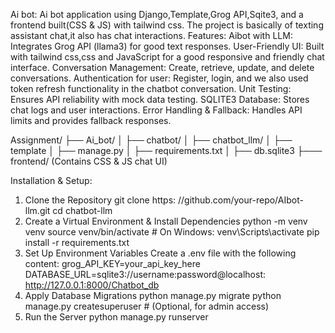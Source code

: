 Ai bot:
Ai bot application using Django,Template,Grog API,Sqite3, and a frontend built(CSS & JS) with tailwind css. The project is basically of texting  assistant chat,it also has chat interactions.
Features:
Aibot with LLM: Integrates Grog API (llama3) for good text responses.
User-Friendly UI: Built with tailwind css,css and  JavaScript for a good responsive and friendly  chat interface.
Conversation Management: Create, retrieve, update, and delete conversations.
Authentication for user: Register, login, and we also used token refresh functionality in the chatbot conversation.
Unit Testing: Ensures API reliability with mock data testing.
SQLITE3 Database: Stores chat logs and user interactions.
Error Handling & Fallback: Handles API limits and provides fallback responses.

Assignment/
├── Ai_bot/
│   ├── chatbot/
│   ├── chatbot_llm/
│   ├── template
│   ├── manage.py
│   ├── requirements.txt
│   ├── db.sqlite3
├─── frontend/ (Contains CSS & JS chat UI)

Installation & Setup:
1. Clone the Repository
git clone https: //github.com/your-repo/AIbot-llm.git
cd chatbot-llm
2. Create a Virtual Environment & Install Dependencies
python -m venv venv
source venv/bin/activate  # On Windows: venv\Scripts\activate
pip install -r requirements.txt
3. Set Up Environment Variables
Create a .env file with the following content:
grog_API_KEY=your_api_key_here
DATABASE_URL=sqlite3://username:password@localhost: http://127.0.0.1:8000/Chatbot_db
4. Apply Database Migrations
python manage.py migrate
python manage.py createsuperuser  # (Optional, for admin access)
5. Run the Server
python manage.py runserver
